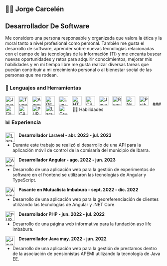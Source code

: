 ##  🏄‍♂️ Jorge Carcelén  
## Desarrollador De Software 

Me considero una persona responsable y organizada que valora la ética y la moral tanto a nivel profesional como personal. También me gusta el desarrollo de software, aprender sobre nuevas tecnologías relacionadas con el campo de las tecnologías de la información (TI) y me encanta buscar nuevas oportunidades y retos para adquirir conocimientos, mejorar mis habilidades y en mi tiempo libre me gusta realizar diversas tareas que puedan contribuir a mi crecimiento personal o al bienestar social de las personas que me rodean.

### 🧰  Lenguajes  and Herramientas

<img align="left" alt="Java" width="30px" style="padding-right:10px;" src="https://cdn.jsdelivr.net/gh/devicons/devicon/icons/java/java-original.svg"/>

<img align="left" alt="TypeScript" width="30px" style="padding-right:10px;" src="https://cdn.jsdelivr.net/gh/devicons/devicon/icons/typescript/typescript-plain.svg" />

<img align="left" alt="Angular" width="30px" style="padding-right:10px;" src="https://cdn.jsdelivr.net/gh/devicons/devicon/icons/angularjs/angularjs-plain.svg" />

<img align="left" alt="Git" width="30px" style="padding-right:10px;" src="https://cdn.jsdelivr.net/gh/devicons/devicon/icons/git/git-original.svg" />

<img align="left" alt="Linux" width="30px" style="padding-right:10px;" src="https://cdn.jsdelivr.net/gh/devicons/devicon/icons/linux/linux-original.svg" />

<img align="left" alt="HTML" width="30px" style="padding-right:10px;" src="https://cdn.jsdelivr.net/gh/devicons/devicon/icons/html5/html5-plain.svg" />

<img align="left" alt="CSS" width="30px" style="padding-right:10px;" src="https://cdn.jsdelivr.net/gh/devicons/devicon/icons/css3/css3-plain.svg" />

<img align="left" alt="JavaScript" width="30px" style="padding-right:10px;" src="https://cdn.jsdelivr.net/gh/devicons/devicon/icons/javascript/javascript-plain.svg" />

<img align="left" alt="React" width="30px" style="padding-right:10px;" src="https://cdn.jsdelivr.net/gh/devicons/devicon/icons/react/react-original.svg" />

<img align="left" alt="NodeJS" width="30px" style="padding-right:10px;" src="https://cdn.jsdelivr.net/gh/devicons/devicon/icons/nodejs/nodejs-original.svg" />

<img align="left" alt="Python" width="30px" style="padding-right:10px;" src="https://cdn.jsdelivr.net/gh/devicons/devicon/icons/python/python-plain.svg" />


<img align="left" alt="GitHub" width="30px" style="padding-right:10px;" src="https://cdn.jsdelivr.net/gh/devicons/devicon/icons/github/github-original.svg" />

<img align="left" alt="	C#" width="30px" style="padding-right:10px;" src="https://cdn.jsdelivr.net/gh/devicons/devicon/icons/csharp/csharp-original.svg" />

<img align="left" alt="PHP" width="30px" style="padding-right:10px;" src="https://cdn.jsdelivr.net/gh/devicons/devicon/icons/php/php-original.svg" />

<img align="left" alt="Laravel" width="30px" style="padding-right:10px;" src="https://cdn.jsdelivr.net/gh/devicons/devicon/icons/laravel/laravel-plain.svg" />

<img align="left" alt="Graphql" width="30px" style="padding-right:10px;" src="https://cdn.jsdelivr.net/gh/devicons/devicon/icons/graphql/graphql-plain.svg" />


<br />
### 👨‍💻  Habilidades


### 📊  Experiencia
**Desarrollador Laravel - abr. 2023 - jul. 2023**  <img align="left" alt="Laravel" width="30px" style="padding-right:10px;" src="https://cdn.jsdelivr.net/gh/devicons/devicon/icons/laravel/laravel-plain.svg" />

- Durante este trabajo se realizó el desarrollo de una API para la aplicación móvil de control de la comisaría del municipio de Ibarra.

**Desarrollador Angular -  ago. 2022 - jun. 2023** <img align="left" alt="Angular" width="30px" style="padding-right:10px;" src="https://cdn.jsdelivr.net/gh/devicons/devicon/icons/angularjs/angularjs-plain.svg" />

- Desarrollo de una aplicación web para la gestión de experimentos de software en el frontend se utilizaron las tecnologías de Angular y TypeScript.

**Pasante en Mutualista Imbabura - sept. 2022 - dic. 2022** <img align="left" alt="Angular" width="30px" style="padding-right:10px;" src="https://cdn.jsdelivr.net/gh/devicons/devicon/icons/angularjs/angularjs-plain.svg" />

- Desarrollo de una aplicación web para la georeferenciación de clientes utilizando las tecnologías de Angular y .NET Core.

**Desarrollador PHP - jun. 2022 - jul. 2022** <img align="left" alt="PHP" width="30px" style="padding-right:10px;" src="https://cdn.jsdelivr.net/gh/devicons/devicon/icons/php/php-original.svg" />
- Desarrollo de una página web informativa para la fundación aso life imbabura.

**Desarrollador Java may. 2022 - jun. 2022** <img align="left" alt="Java" width="30px" style="padding-right:10px;" src="https://cdn.jsdelivr.net/gh/devicons/devicon/icons/java/java-original.svg"/>
- Desarrollo de una aplicación web para la gestión de prestamos dentro de la asociación de pensionistas APEMI utilizando la tecnología de Java EE.
